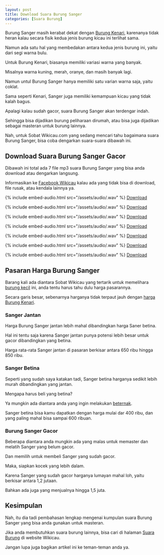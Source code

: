 ```yaml
---
layout: post
title: Download Suara Burung Sanger
categories: [Suara Burung]
---
```


Burung Sanger masih kerabat dekat dengan [Burung Kenari](https://wikicau.com/apakah-kenari-betina-bisa-gacor/), karenanya tidak heran kalau secara fisik kedua jenis burung kicau ini terlihat sama.

Namun ada satu hal yang membedakan antara kedua jenis burung ini, yaitu dari segi warna bulu.

Untuk Burung Kenari, biasanya memiliki variasi warna yang banyak.

Misalnya warna kuning, merah, oranye, dan masih banyak lagi.

Namun untul Burung Sanger hanya memiliki satu varian warna saja, yaitu coklat.

Sama seperti Kenari, Sanger juga memiliki kemampuan kicau yang tidak kalah bagus.

Apalagi kalau sudah gacor, suara Burung Sanger akan terdengar indah.

Sehingga bisa dijadikan burung peliharaan dirumah, atau bisa juga dijadikan sebagai masteran untuk burung lainnya.

Nah, untuk Sobat Wikicau.com yang sedang mencari tahu bagaimana suara Burung Sanger, bisa coba dengarkan suara-suara dibawah ini.

## Download Suara Burung Sanger Gacor

Dibawah ini total ada 7 file mp3 suara Burung Sanger yang bisa anda download atau dengarkan langsung.

Informasikan ke [Facebook Wikicau](https://facebook.com/wikicau) kalau ada yang tidak bisa di download, file rusak, atau kendala lainnya ya.

{% include embed-audio.html src="/assets/audio/<audio-source-name>.wav" %}
[Download](https://bit.ly/2ZffkzA)

{% include embed-audio.html src="/assets/audio/<audio-source-name>.wav" %}
[Download](https://bit.ly/2HrON8b)

{% include embed-audio.html src="/assets/audio/<audio-source-name>.wav" %}
[Download](https://bit.ly/2KRqXn3)

{% include embed-audio.html src="/assets/audio/<audio-source-name>.wav" %}
[Download](https://bit.ly/2KRreX7)

{% include embed-audio.html src="/assets/audio/<audio-source-name>.wav" %}
[Download](https://bit.ly/2Z9OswQ)

{% include embed-audio.html src="/assets/audio/<audio-source-name>.wav" %}
[Download](https://bit.ly/2KRwMRh)

{% include embed-audio.html src="/assets/audio/<audio-source-name>.wav" %}
[Download](https://bit.ly/2Mpo4No)

## Pasaran Harga Burung Sanger

Barang kali ada diantara Sobat Wikicau yang tertarik untuk memelihara [burung kecil](https://wikicau.com/burung-kecil/) ini, anda tentu harus tahu dulu harga pasarannya.

Secara garis besar, sebenarnya harganya tidak terpaut jauh dengan [harga Burung Kenari](https://wikicau.com/harga-burung-kenari/).

### Sanger Jantan

Harga Burung Sanger jantan lebih mahal dibandingkan harga Saner betina.

Hal ini tentu saja karena Sanger jantan punya potensi lebih besar untuk gacor dibandingkan yang betina.

Harga rata-rata Sanger jantan di pasaran berkisar antara 650 ribu hingga 850 ribu.

### Sanger Betina

Seperti yang sudah saya katakan tadi, Sanger betina harganya sedikit lebih murah dibandingkan yang jantan.

Mengapa harus beli yang betina?

Ya mungkin ada diantara anda yang ingin melakukan [beternak](https://wikicau.com/pakan-burung-puyuh/).

Sanger betina bisa kamu dapatkan dengan harga mulai dar 400 ribu, dan yang paling mahal bisa sampai 600 ribuan.

### Burung Sanger Gacor

Beberapa diantara anda mungkin ada yang malas untuk memaster dan melatih Sanger yang belum gacor.

Dan memilih untuk membeli Sanger yang sudah gacor.

Maka, siapkan kocek yang lebih dalam.

Karena Sanger yang sudah gacor harganya lumayan mahal loh, yaitu berkisar antara 1,2 jutaan.

Bahkan ada juga yang menjualnya hingga 1,5 juta.

## Kesimpulan

Nah, itu dia tadi pembahasan lengkap mengenai kumpulan suara Burung Sanger yang bisa anda gunakan untuk masteran.

Jika anda membutuhkan suara burung lainnya, bisa cari di halaman [Suara Burung](https://wikicau.com/category/suara-burung/) di website Wikicau.

Jangan lupa juga bagikan artikel ini ke teman-teman anda ya.